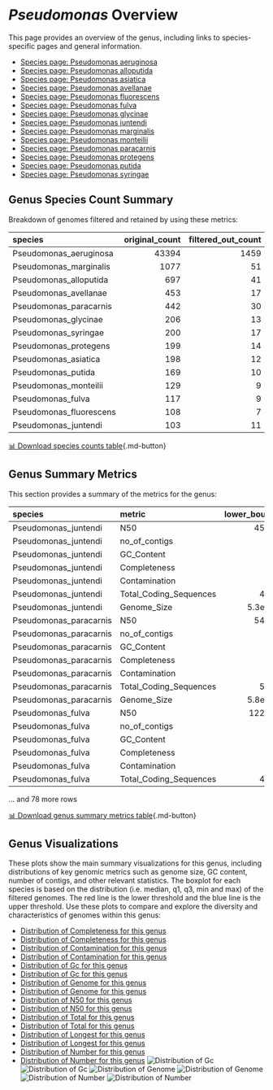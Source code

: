 # *Pseudomonas* Overview
This page provides an overview of the genus, including links to species-specific pages and general information.

- [Species page: Pseudomonas aeruginosa](Pseudomonas_aeruginosa/index.md)
- [Species page: Pseudomonas alloputida](Pseudomonas_alloputida/index.md)
- [Species page: Pseudomonas asiatica](Pseudomonas_asiatica/index.md)
- [Species page: Pseudomonas avellanae](Pseudomonas_avellanae/index.md)
- [Species page: Pseudomonas fluorescens](Pseudomonas_fluorescens/index.md)
- [Species page: Pseudomonas fulva](Pseudomonas_fulva/index.md)
- [Species page: Pseudomonas glycinae](Pseudomonas_glycinae/index.md)
- [Species page: Pseudomonas juntendi](Pseudomonas_juntendi/index.md)
- [Species page: Pseudomonas marginalis](Pseudomonas_marginalis/index.md)
- [Species page: Pseudomonas monteilii](Pseudomonas_monteilii/index.md)
- [Species page: Pseudomonas paracarnis](Pseudomonas_paracarnis/index.md)
- [Species page: Pseudomonas protegens](Pseudomonas_protegens/index.md)
- [Species page: Pseudomonas putida](Pseudomonas_putida/index.md)
- [Species page: Pseudomonas syringae](Pseudomonas_syringae/index.md)
## Genus Species Count Summary
Breakdown of genomes filtered and retained by using these metrics:

| species                 |   original_count |   filtered_out_count |   final_count |
|:------------------------|-----------------:|---------------------:|--------------:|
| Pseudomonas_aeruginosa  |            43394 |                 1459 |         41935 |
| Pseudomonas_marginalis  |             1077 |                   51 |          1026 |
| Pseudomonas_alloputida  |              697 |                   41 |           656 |
| Pseudomonas_avellanae   |              453 |                   17 |           436 |
| Pseudomonas_paracarnis  |              442 |                   30 |           412 |
| Pseudomonas_glycinae    |              206 |                   13 |           193 |
| Pseudomonas_syringae    |              200 |                   17 |           183 |
| Pseudomonas_protegens   |              199 |                   14 |           185 |
| Pseudomonas_asiatica    |              198 |                   12 |           186 |
| Pseudomonas_putida      |              169 |                   10 |           159 |
| Pseudomonas_monteilii   |              129 |                    9 |           120 |
| Pseudomonas_fulva       |              117 |                    9 |           108 |
| Pseudomonas_fluorescens |              108 |                    7 |           101 |
| Pseudomonas_juntendi    |              103 |                   11 |            92 |


[📊 Download species counts table](species_counts.csv){.md-button}
## Genus Summary Metrics
This section provides a summary of the metrics for the genus:

| species                | metric                 |   lower_bounds |   upper_bounds |
|:-----------------------|:-----------------------|---------------:|---------------:|
| Pseudomonas_juntendi   | N50                    |    45000       |      nan       |
| Pseudomonas_juntendi   | no_of_contigs          |      nan       |      360       |
| Pseudomonas_juntendi   | GC_Content             |       61       |       63       |
| Pseudomonas_juntendi   | Completeness           |       99       |      nan       |
| Pseudomonas_juntendi   | Contamination          |      nan       |        2       |
| Pseudomonas_juntendi   | Total_Coding_Sequences |     4900       |     5900       |
| Pseudomonas_juntendi   | Genome_Size            |        5.3e+06 |        6.2e+06 |
| Pseudomonas_paracarnis | N50                    |    54000       |      nan       |
| Pseudomonas_paracarnis | no_of_contigs          |      nan       |      260       |
| Pseudomonas_paracarnis | GC_Content             |       59       |       61       |
| Pseudomonas_paracarnis | Completeness           |       99       |      nan       |
| Pseudomonas_paracarnis | Contamination          |      nan       |        1       |
| Pseudomonas_paracarnis | Total_Coding_Sequences |     5200       |     6100       |
| Pseudomonas_paracarnis | Genome_Size            |        5.8e+06 |        6.6e+06 |
| Pseudomonas_fulva      | N50                    |   122000       |      nan       |
| Pseudomonas_fulva      | no_of_contigs          |      nan       |      210       |
| Pseudomonas_fulva      | GC_Content             |       60       |       65       |
| Pseudomonas_fulva      | Completeness           |       95       |      nan       |
| Pseudomonas_fulva      | Contamination          |      nan       |       10       |
| Pseudomonas_fulva      | Total_Coding_Sequences |     4200       |     5500       |

... and 78 more rows


[📊 Download genus summary metrics table](genus_summary_metrics.csv){.md-button}
## Genus Visualizations
These plots show the main summary visualizations for this genus, including distributions of key genomic metrics such as genome size, GC content, number of contigs, and other relevant statistics. The boxplot for each species is based on the distribution (i.e. median, q1, q3, min and max) of the filtered genomes. The red line is the lower threshold and the blue line is the upper threshold. Use these plots to compare and explore the diversity and characteristics of genomes within this genus:

- [Distribution of Completeness for this genus](Completeness_Specific_boxplot_0.png)
- [Distribution of Completeness for this genus](Completeness_Specific_boxplot_10.png)
- [Distribution of Contamination for this genus](Contamination_boxplot_0.png)
- [Distribution of Contamination for this genus](Contamination_boxplot_10.png)
- [Distribution of Gc for this genus](GC_Content_boxplot_0.png)
- [Distribution of Gc for this genus](GC_Content_boxplot_10.png)
- [Distribution of Genome for this genus](Genome_Size_boxplot_0.png)
- [Distribution of Genome for this genus](Genome_Size_boxplot_10.png)
- [Distribution of N50 for this genus](N50_boxplot_0.png)
- [Distribution of N50 for this genus](N50_boxplot_10.png)
- [Distribution of Total for this genus](Total_Coding_Sequences_boxplot_0.png)
- [Distribution of Total for this genus](Total_Coding_Sequences_boxplot_10.png)
- [Distribution of Longest for this genus](longest_boxplot_0.png)
- [Distribution of Longest for this genus](longest_boxplot_10.png)
- [Distribution of Number for this genus](number_boxplot_0.png)
- [Distribution of Number for this genus](number_boxplot_10.png)
![Distribution of Gc](GC_Content_boxplot_0.png)
![Distribution of Gc](GC_Content_boxplot_10.png)
![Distribution of Genome](Genome_Size_boxplot_0.png)
![Distribution of Genome](Genome_Size_boxplot_10.png)
![Distribution of Number](number_boxplot_0.png)
![Distribution of Number](number_boxplot_10.png)
